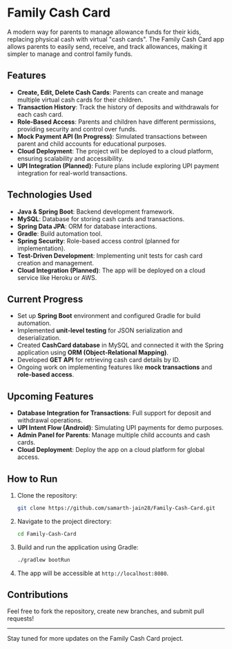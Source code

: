 # Family Cash Card

A modern way for parents to manage allowance funds for their kids, replacing physical cash with virtual "cash cards". The Family Cash Card app allows parents to easily send, receive, and track allowances, making it simpler to manage and control family funds.

## Features

- **Create, Edit, Delete Cash Cards**: Parents can create and manage multiple virtual cash cards for their children.
- **Transaction History**: Track the history of deposits and withdrawals for each cash card.
- **Role-Based Access**: Parents and children have different permissions, providing security and control over funds.
- **Mock Payment API (In Progress)**: Simulated transactions between parent and child accounts for educational purposes.
- **Cloud Deployment**: The project will be deployed to a cloud platform, ensuring scalability and accessibility.
- **UPI Integration (Planned)**: Future plans include exploring UPI payment integration for real-world transactions.

## Technologies Used

- **Java & Spring Boot**: Backend development framework.
- **MySQL**: Database for storing cash cards and transactions.
- **Spring Data JPA**: ORM for database interactions.
- **Gradle**: Build automation tool.
- **Spring Security**: Role-based access control (planned for implementation).
- **Test-Driven Development**: Implementing unit tests for cash card creation and management.
- **Cloud Integration (Planned)**: The app will be deployed on a cloud service like Heroku or AWS.

## Current Progress

- Set up **Spring Boot** environment and configured Gradle for build automation.
- Implemented **unit-level testing** for JSON serialization and deserialization.
- Created **CashCard database** in MySQL and connected it with the Spring application using **ORM (Object-Relational Mapping)**.
- Developed **GET API** for retrieving cash card details by ID.
- Ongoing work on implementing features like **mock transactions** and **role-based access**.

## Upcoming Features

- **Database Integration for Transactions**: Full support for deposit and withdrawal operations.
- **UPI Intent Flow (Android)**: Simulating UPI payments for demo purposes.
- **Admin Panel for Parents**: Manage multiple child accounts and cash cards.
- **Cloud Deployment**: Deploy the app on a cloud platform for global access.

## How to Run

1. Clone the repository:
    ```bash
    git clone https://github.com/samarth-jain28/Family-Cash-Card.git
    ```
2. Navigate to the project directory:
    ```bash
    cd Family-Cash-Card
    ```
3. Build and run the application using Gradle:
    ```bash
    ./gradlew bootRun
    ```
4. The app will be accessible at `http://localhost:8080`.

## Contributions

Feel free to fork the repository, create new branches, and submit pull requests!

---

Stay tuned for more updates on the Family Cash Card project.

